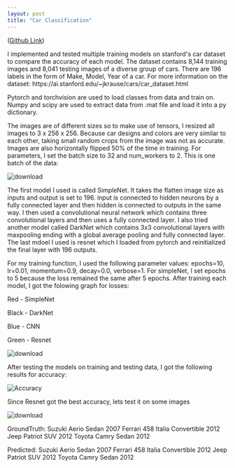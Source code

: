 ```yaml
---
layout: post
title: "Car Classification"
---
```


([Github Link](https://github.com/ammarj0987/Computer-Vision))

<p>I implemented and tested multiple training models on stanford's car dataset to compare the accuracy of each model. The dataset contains 8,144 training images and 8,041 testing images of a diverse group of cars. There are 196 labels in the form of Make, Model, Year of a car. For more information on the dataset: https://ai.stanford.edu/~jkrause/cars/car_dataset.html</p>

<p>Pytorch and torchvision are used to load classes from data and train on. Numpy and scipy are used to extract data from .mat file and load it into a py dictionary.</p>

<p>The images are of different sizes so to make use of tensors, I resized all images to 3 x 256 x 256. Because car designs and colors are very similar to each other, taking small random crops from the image was not as accurate. Images are also horizontally flipped 50% of the time in training. For parameters, I set the batch size to 32 and num_workers to 2. This is one batch of the data:</p>

![download](https://user-images.githubusercontent.com/105107071/173168942-d41992f3-b15b-4ed6-8c95-55a939ab81c7.png)

<p>The first model I used is called SimpleNet. It takes the flatten image size as inputs and output is set to 196. input is connected to hidden neurons by a fully connected layer and then hidden is connected to outputs in the same way. I then used a convolutional neural network which contains three convolutional layers and then uses a fully connected layer. I also tried another model called DarkNet which contains 3x3 convolutional layers with maxpooling ending with a global average pooling and fully connected layer. The last mdoel I used is resnet which I loaded from pytorch and reinitialized the final layer with 196 outputs.</p>

<p>For my training function, I used the following parameter values: epochs=10, lr=0.01, momentum=0.9, decay=0.0, verbose=1. For simpleNet, I set epochs to 5 because the loss remained the same after 5 epochs. After training each model, I got the folowing graph for losses:</p>

<p>Red - SimpleNet</p>
<p>Black - DarkNet</p>
<p>Blue - CNN</p>
<p>Green - Resnet</p>

![download](https://user-images.githubusercontent.com/105107071/173172740-b8f130cd-05b0-445a-b731-6094b11f59c8.png)

<p>After testing the models on training and testing data, I got the following results for accuracy:</p>

![Accuracy](https://user-images.githubusercontent.com/105107071/173174067-61091b17-2244-432b-9448-4d13ce8c3075.png)

<p>Since Resnet got the best accuracy, lets test it on some images</p>

![download](https://user-images.githubusercontent.com/105107071/173174140-968a8f62-6d56-45a3-8142-281cf9c35dd3.png)

<p>GroundTruth: Suzuki Aerio Sedan 2007 Ferrari 458 Italia Convertible 2012 Jeep Patriot SUV 2012 Toyota Camry Sedan 2012</p>

<p>Predicted: Suzuki Aerio Sedan 2007 Ferrari 458 Italia Convertible 2012 Jeep Patriot SUV 2012 Toyota Camry Sedan 2012</p>